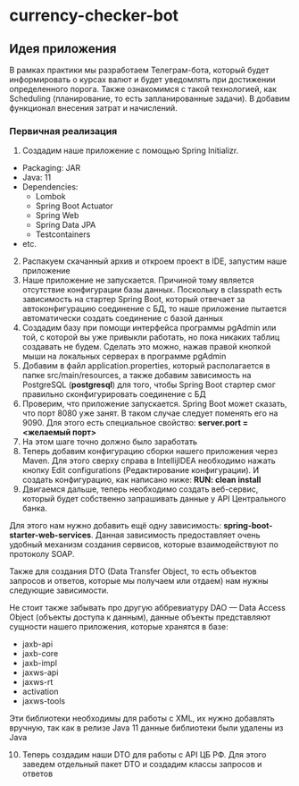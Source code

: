 # currency-checker-bot

## Идея приложения
В рамках практики мы разработаем Телеграм-бота, который будет информировать о курсах валют и будет уведомлять при достижении определенного порога. Также ознакомимся с такой технологией, как Scheduling (планирование, то есть запланированные задачи). B добавим функционал внесения затрат и начислений.

### Первичная реализация
1. Создадим наше приложение с помощью Spring Initializr.
* Packaging: JAR
* Java: 11
* Dependencies:
  * Lombok
  * Spring Boot Actuator
  * Spring Web
  * Spring Data JPA
  * Testcontainers
* etc.
2. Распакуем скачанный архив и откроем проект в IDE, запустим наше приложение
3. Наше приложение не запускается. Причиной тому является отсутствие конфигурации базы данных. Поскольку в classpath есть зависимость на стартер Spring Boot, который отвечает за автоконфигурацию соединение с БД, то наше приложение пытается автоматически создать соединение с базой данных
4. Создадим базу при помощи интерфейса программы pgAdmin или той, с которой вы уже привыкли работать, но пока никаких таблиц создавать не будем. Сделать это можно, нажав правой кнопкой мыши на локальных серверах в программе pgAdmin
5. Добавим в файл application.properties, который располагается в папке src/main/resources, а также добавим зависимость на PostgreSQL (**postgresql**) для того, чтобы Spring Boot стартер смог правильно сконфигурировать соединение с БД
6. Проверим, что приложение запускается. Spring Boot может сказать, что порт 8080 уже занят. В таком случае следует поменять его на 9090. Для этого есть специальное свойство: **server.port = <желаемый порт>**
7. На этом шаге точно должно было заработать
8. Теперь добавим конфигурацию сборки нашего приложения через Maven. Для этого сверху справа в IntellijIDEA необходимо нажать кнопку Edit configurations (Редактирование конфигурации). И создать конфигурацию, как написано ниже: **RUN: clean install**
9. Двигаемся дальше, теперь необходимо создать веб-сервис, который будет собственно запрашивать данные у API Центрального банка.

Для этого нам нужно добавить ещё одну зависимость: **spring-boot-starter-web-services**. Данная зависимость предоставляет очень удобный механизм создания сервисов, которые взаимодействуют по протоколу SOAP.

Также для создания DTO (Data Transfer Object, то есть объектов запросов и ответов, которые мы получаем или отдаем) нам нужны следующие зависимости.

Не стоит также забывать про другую аббревиатуру DAO — Data Access Object (объекты доступа к данным), данные объекты представляют сущности нашего приложения, которые хранятся в базе:
* jaxb-api
* jaxb-core
* jaxb-impl
* jaxws-api
* jaxws-rt
* activation
* jaxws-tools

Эти библиотеки необходимы для работы с XML, их нужно добавлять вручную, так как в релизе Java 11 данные библиотеки были удалены из Java

10. Теперь создадим наши DTO для работы с API ЦБ РФ. Для этого заведем отдельный пакет DTO и создадим классы запросов и ответов